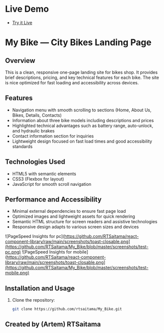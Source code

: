 # Live Demo
  - [Try it Live](https://RTSaitama.github.io/My_Bike/)

# My Bike — City Bikes Landing Page

## Overview
This is a clean, responsive one-page landing site for bikes shop. It provides brief descriptions, pricing, and key technical features for each bike. The site is nice optimized for fast loading and accessibility across devices.

## Features
- Navigation menu with smooth scrolling to sections (Home, About Us, Bikes, Details, Contacts)
- Information about three bike models including descriptions and prices
- Highlighted technical advantages such as battery range, auto-unlock, and hydraulic brakes
- Contact information section for inquiries
- Lightweight design focused on fast load times and good accessibility standards

## Technologies Used
- HTML5 with semantic elements
- CSS3 (Flexbox for layout)
- JavaScript for smooth scroll navigation

## Performance and Accessibility
- Minimal external dependencies to ensure fast page load
- Optimized images and lightweight assets for quick rendering
- Semantic HTML structure for screen readers and assistive technologies
- Responsive design adapts to various screen sizes and devices

![PageSpeed Insights for pc](https://github.com/RTSaitama/react-component-library/raw/main/screenshots/toast-closable.png](https://github.com/RTSaitama/My_Bike/blob/master/screenshots/test-pc.png)
![PageSpeed Insights for mobile](https://github.com/RTSaitama/react-component-library/raw/main/screenshots/toast-closable.png](https://github.com/RTSaitama/My_Bike/blob/master/screenshots/test-mobile.png)
## Installation and Usage
1. Clone the repository:
   ```bash
   git clone https://github.com/rtsaitama/My_Bike.git


## Created by (Artem) RTSaitama
